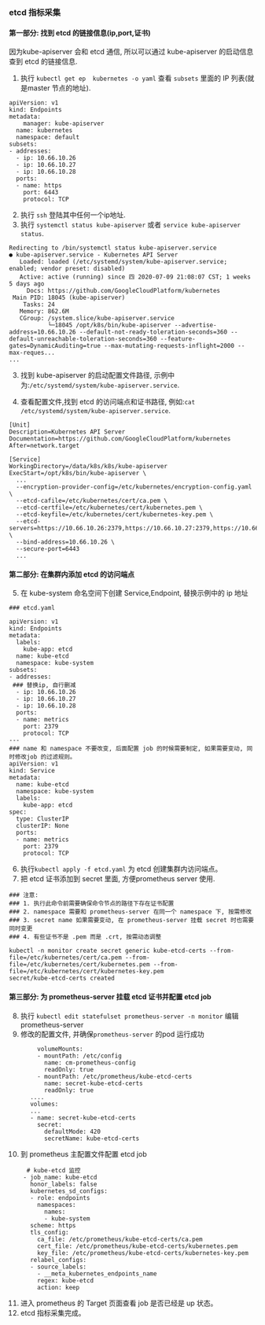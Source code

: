 ### etcd 指标采集

#### 第一部分: 找到 etcd 的链接信息(ip,port,证书)
因为kube-apiserver 会和 etcd 通信, 所以可以通过 kube-apiserver 的启动信息查到 etcd 的链接信息.

1. 执行 `kubectl get ep  kubernetes -o yaml` 查看 `subsets` 里面的 IP 列表(就是master 节点的地址).
```
apiVersion: v1
kind: Endpoints
metadata:
    manager: kube-apiserver
  name: kubernetes
  namespace: default
subsets:
- addresses:
  - ip: 10.66.10.26
  - ip: 10.66.10.27
  - ip: 10.66.10.28
  ports:
  - name: https
    port: 6443
    protocol: TCP
```
2. 执行 `ssh` 登陆其中任何一个ip地址.
3. 执行 `systemctl status kube-apiserver` 或者 `service kube-apiserver status`.
```
Redirecting to /bin/systemctl status kube-apiserver.service
● kube-apiserver.service - Kubernetes API Server
   Loaded: loaded (/etc/systemd/system/kube-apiserver.service; enabled; vendor preset: disabled)
   Active: active (running) since 四 2020-07-09 21:08:07 CST; 1 weeks 5 days ago
     Docs: https://github.com/GoogleCloudPlatform/kubernetes
 Main PID: 18045 (kube-apiserver)
    Tasks: 24
   Memory: 862.6M
   CGroup: /system.slice/kube-apiserver.service
           └─18045 /opt/k8s/bin/kube-apiserver --advertise-address=10.66.10.26 --default-not-ready-toleration-seconds=360 --default-unreachable-toleration-seconds=360 --feature-gates=DynamicAuditing=true --max-mutating-requests-inflight=2000 --max-reques...
...

```
3. 找到 kube-apiserver 的启动配置文件路径, 示例中为:`/etc/systemd/system/kube-apiserver.service`.

4. 查看配置文件,找到 etcd 的访问端点和证书路径, 例如:`cat /etc/systemd/system/kube-apiserver.service`.
```
[Unit]
Description=Kubernetes API Server
Documentation=https://github.com/GoogleCloudPlatform/kubernetes
After=network.target

[Service]
WorkingDirectory=/data/k8s/k8s/kube-apiserver
ExecStart=/opt/k8s/bin/kube-apiserver \
  ...
  --encryption-provider-config=/etc/kubernetes/encryption-config.yaml \
  --etcd-cafile=/etc/kubernetes/cert/ca.pem \
  --etcd-certfile=/etc/kubernetes/cert/kubernetes.pem \
  --etcd-keyfile=/etc/kubernetes/cert/kubernetes-key.pem \
  --etcd-servers=https://10.66.10.26:2379,https://10.66.10.27:2379,https://10.66.10.28:2379 \
  --bind-address=10.66.10.26 \
  --secure-port=6443 
  ...
```

####  第二部分: 在集群内添加 etcd 的访问端点
5. 在 kube-system 命名空间下创建 Service,Endpoint, 替换示例中的 ip 地址
```
### etcd.yaml

apiVersion: v1
kind: Endpoints
metadata:
  labels:
    kube-app: etcd
  name: kube-etcd
  namespace: kube-system
subsets:
- addresses:
 ### 替换ip, 自行删减
  - ip: 10.66.10.26
  - ip: 10.66.10.27
  - ip: 10.66.10.28
  ports:
  - name: metrics
    port: 2379
    protocol: TCP
---
### name 和 namespace 不要改变, 后面配置 job 的时候需要制定, 如果需要变动, 同时修改job 的过滤规则。
apiVersion: v1
kind: Service
metadata:
  name: kube-etcd
  namespace: kube-system
  labels:
    kube-app: etcd
spec:
  type: ClusterIP
  clusterIP: None
  ports:
  - name: metrics
    port: 2379
    protocol: TCP
```
6. 执行`kubectl apply -f etcd.yaml` 为 etcd 创建集群内访问端点。
7. 把 etcd 证书添加到 secret 里面, 方便prometheus server 使用.
```
### 注意:
### 1. 执行此命令前需要确保命令节点的路径下存在证书配置
### 2. namespace 需要和 prometheus-server 在同一个 namespace 下, 按需修改
### 3. secret name 如果需要变动, 在 prometheus-server 挂载 secret 时也需要同时变更
### 4. 有些证书不是 .pem 而是 .crt, 按需动态调整

kubectl -n monitor create secret generic kube-etcd-certs --from-file=/etc/kubernetes/cert/ca.pem --from-file=/etc/kubernetes/cert/kubernetes.pem --from-file=/etc/kubernetes/cert/kubernetes-key.pem
secret/kube-etcd-certs created
```
#### 第三部分: 为 prometheus-server 挂载 etcd 证书并配置 etcd job
8. 执行 `kubectl edit statefulset prometheus-server -n monitor` 编辑 prometheus-server
9. 修改的配置文件, 并确保`prometheus-server` 的pod 运行成功
```
        volumeMounts:
        - mountPath: /etc/config
          name: cm-prometheus-config
          readOnly: true
        - mountPath: /etc/prometheus/kube-etcd-certs
          name: secret-kube-etcd-certs
          readOnly: true
      ....
      volumes:
      ...
      - name: secret-kube-etcd-certs
        secret:
          defaultMode: 420
          secretName: kube-etcd-certs
```
10. 到 prometheus 主配置文件配置 etcd job
```
     # kube-etcd 监控
    - job_name: kube-etcd
      honor_labels: false
      kubernetes_sd_configs:
      - role: endpoints
        namespaces:
          names:
          - kube-system
      scheme: https
      tls_config:
        ca_file: /etc/prometheus/kube-etcd-certs/ca.pem
        cert_file: /etc/prometheus/kube-etcd-certs/kubernetes.pem
        key_file: /etc/prometheus/kube-etcd-certs/kubernetes-key.pem
      relabel_configs:
      - source_labels:
        - __meta_kubernetes_endpoints_name
        regex: kube-etcd
        action: keep
```
11. 进入 prometheus 的 Target 页面查看 job 是否已经是 up 状态。
12. etcd 指标采集完成。
